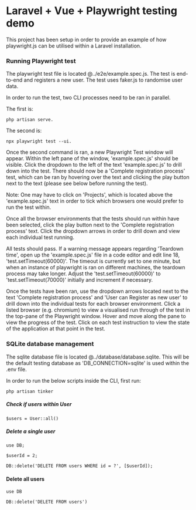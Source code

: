 # Laravel + Vue + Playwright testing demo

This project has been setup in order to provide an example of how playwright.js can be utilised within a Laravel installation.

### Running Playwright test

The playwright test file is located @../e2e/example.spec.js. The test is end-to-end and registers a new user. The test uses faker.js to randomise user data.

In order to run the test, two CLI processes need to be ran in parallel.

The first is:

    php artisan serve.

The second is:

    npx playwright test --ui.

Once the second command is ran, a new Playwright Test window will appear. Within the left pane of the window, 'example.spec.js' should be visible. Click the dropdown to the left of the text 'example.spec.js' to drill down into the test. There should now be a 'Complete registration process' test, which can be ran by hovering over the text and clicking the play button next to the text (please see below before running the test).

Note: One may have to click on 'Projects', which is located above the 'example.spec.js' text in order to tick which browsers one would prefer to run the test within.

Once all the browser environments that the tests should run within have been selected, click the play button next to the 'Complete registration process' text. Click the dropdown arrows in order to drill down and view each individual test running.

All tests should pass. If a warning message appears regarding 'Teardown time', open up the 'example.spec.js' file in a code editor and edit line 18, 'test.setTimeout(60000)'. The timeout is currently set to one minute, but when an instance of playwright is ran on different machines, the teardown process may take longer. Adjust the 'test.setTimeout(60000)' to 'test.setTimeout(70000)' initially and increment if necessary.

Once the tests have been ran, use the dropdown arrows located next to the text 'Complete registration process' and 'User can Register as new user' to drill down into the individual tests for each browser environment. Click a listed browser (e.g. chromium) to view a visualised run through of the test in the top-pane of the Playwright window. Hover and move along the pane to view the progress of the test. Click on each test instruction to view the state of the application at that point in the test.

### SQLite database management

The sqlite database file is located @../database/database.sqlite. This will be the default testing database as 'DB_CONNECTION=sqlite' is used within the .env file.

In order to run the below scripts inside the CLI, first run:

    php artisan tinker

##### Check if users within User

    $users = User::all()

##### Delete a single user

    use DB;

    $userId = 2;

    DB::delete('DELETE FROM users WHERE id = ?', [$userId]);

#### Delete all users

    use DB

    DB::delete('DELETE FROM users')
